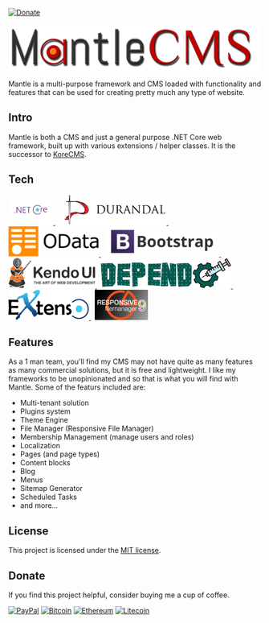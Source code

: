 [![Donate](https://img.shields.io/badge/Donate-PayPal-green.svg)](https://www.paypal.com/cgi-bin/webscr?cmd=_donations&business=gordon_matt%40live%2ecom&lc=AU&currency_code=AUD&bn=PP%2dDonationsBF%3abtn_donateCC_LG%2egif%3aNonHosted)

![Mantle CMS](https://github.com/gordon-matt/MantleCMS/raw/master/MantleCMS/wwwroot/img/logo.png)

Mantle is a multi-purpose framework and CMS loaded with functionality and features that can be used for creating pretty much any type of website.

## Intro

Mantle is both a CMS and just a general purpose .NET Core web framework, built up with various extensions / helper classes. It is the successor to [KoreCMS](https://github.com/gordon-matt/KoreCMS).

## Tech

<p align="left">
    <a href="https://docs.microsoft.com/en-us/aspnet/core" target="_blank" rel="noreferrer">
        <img src="https://raw.githubusercontent.com/gordon-matt/MantleCMS/master/_SolutionItems/Logos/NetCore.png" alt="dotnet" height="60"/>
    </a>&nbsp;&nbsp;&nbsp;
    <a href="https://github.com/BlueSpire/Durandal" target="_blank" rel="noreferrer">
        <img src="https://raw.githubusercontent.com/gordon-matt/MantleCMS/master/_SolutionItems/Logos/Durandal.jpg" alt="dotnet" height="60"/>
    </a>&nbsp;
    <a href="https://github.com/OData/WebApi" target="_blank" rel="noreferrer">
        <img src="https://raw.githubusercontent.com/gordon-matt/MantleCMS/master/_SolutionItems/Logos/OData.png" alt="dotnet" height="60"/>
    </a>&nbsp;
    <a href="http://getbootstrap.com/" target="_blank" rel="noreferrer">
        <img src="https://raw.githubusercontent.com/gordon-matt/MantleCMS/master/_SolutionItems/Logos/Bootstrap.jpg" alt="dotnet" height="60"/>
    </a>&nbsp;
    <a href="https://github.com/telerik/kendo-ui-core" target="_blank" rel="noreferrer">
        <img src="https://raw.githubusercontent.com/gordon-matt/MantleCMS/master/_SolutionItems/Logos/KendoUI.png" alt="dotnet" height="60"/>
    </a>&nbsp;
    <a href="https://github.com/gordon-matt/Dependo" target="_blank" rel="noreferrer">
        <img src="https://github.com/gordon-matt/Dependo/raw/master/_Misc/Logo.png" alt="dotnet" height="60"/>
    </a>&nbsp;
    <a href="https://github.com/gordon-matt/Extenso" target="_blank" rel="noreferrer">
        <img src="https://github.com/gordon-matt/Extenso/raw/master/_Misc/ExtensoLogo.png" alt="dotnet" height="60"/>
    </a>&nbsp;
    <a href="https://github.com/gordon-matt/peachpie-responsive-file-manager" target="_blank" rel="noreferrer">
        <img src="https://github.com/gordon-matt/peachpie-responsive-file-manager/raw/master/Misc/logo.png" alt="dotnet" height="60"/>
    </a>
</p>

## Features

As a 1 man team, you'll find my CMS may not have quite as many features as many commercial solutions, but it is free and lightweight. I like my frameworks to be unopinionated and so that is what you will find with Mantle. Some of the featurs included are:

- Multi-tenant solution
- Plugins system
- Theme Engine
- File Manager (Responsive File Manager)
- Membership Management (manage users and roles)
- Localization
- Pages (and page types)
- Content blocks
- Blog
- Menus
- Sitemap Generator
- Scheduled Tasks
- and more...

## License

This project is licensed under the [MIT license](LICENSE.txt).

## Donate
If you find this project helpful, consider buying me a cup of coffee.

[![PayPal](https://img.shields.io/badge/PayPal-003087?logo=paypal&logoColor=fff)](https://www.paypal.com/cgi-bin/webscr?cmd=_donations&business=gordon_matt%40live%2ecom&lc=AU&currency_code=AUD&bn=PP%2dDonationsBF%3abtn_donateCC_LG%2egif%3aNonHosted)
[![Bitcoin](https://img.shields.io/badge/Bitcoin-FF9900?logo=bitcoin&logoColor=white)](bitcoin:1EeDfbcqoEaz6bbcWsymwPbYv4uyEaZ3Lp)
[![Ethereum](https://img.shields.io/badge/Ethereum-3C3C3D?logo=ethereum&logoColor=white)](ethereum:0x277552efd6ea9ca9052a249e781abf1719ea9414)
[![Litecoin](https://img.shields.io/badge/Litecoin-A6A9AA?logo=litecoin&logoColor=white)](litecoin:LRUP8hukWGXRrcPK6Tm7iUp9vPvnNNt3uz)
